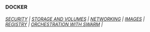 ### DOCKER

###### [SECURITY]() | [STORAGE AND VOLUMES]() | [NETWORKING]() | [IMAGES]() | [REGISTRY]() | [ORCHESTRATION WITH SWARM]() | 
